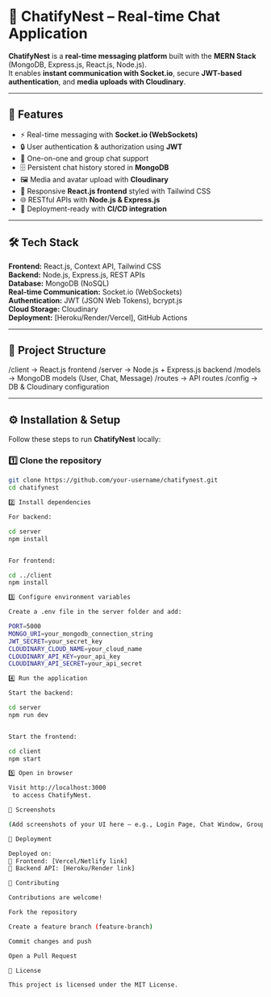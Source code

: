 # 💬 ChatifyNest – Real-time Chat Application

**ChatifyNest** is a **real-time messaging platform** built with the **MERN Stack** (MongoDB, Express.js, React.js, Node.js).  
It enables **instant communication with Socket.io**, secure **JWT-based authentication**, and **media uploads with Cloudinary**.  

---

## 🚀 Features
- ⚡ Real-time messaging with **Socket.io (WebSockets)**
- 🔒 User authentication & authorization using **JWT**
- 👥 One-on-one and group chat support
- 🗄️ Persistent chat history stored in **MongoDB**
- 🖼️ Media and avatar upload with **Cloudinary**
- 🎨 Responsive **React.js frontend** styled with Tailwind CSS
- 🌐 RESTful APIs with **Node.js & Express.js**
- 🚀 Deployment-ready with **CI/CD integration**

---

## 🛠️ Tech Stack
**Frontend:** React.js, Context API, Tailwind CSS  
**Backend:** Node.js, Express.js, REST APIs  
**Database:** MongoDB (NoSQL)  
**Real-time Communication:** Socket.io (WebSockets)  
**Authentication:** JWT (JSON Web Tokens), bcrypt.js  
**Cloud Storage:** Cloudinary  
**Deployment:** [Heroku/Render/Vercel], GitHub Actions  

---

## 📂 Project Structure
/client → React.js frontend
/server → Node.js + Express.js backend
/models → MongoDB models (User, Chat, Message)
/routes → API routes
/config → DB & Cloudinary configuration


---

## ⚙️ Installation & Setup

Follow these steps to run **ChatifyNest** locally:

### 1️⃣ Clone the repository
```bash
git clone https://github.com/your-username/chatifynest.git
cd chatifynest

2️⃣ Install dependencies

For backend:

cd server
npm install


For frontend:

cd ../client
npm install

3️⃣ Configure environment variables

Create a .env file in the server folder and add:

PORT=5000
MONGO_URI=your_mongodb_connection_string
JWT_SECRET=your_secret_key
CLOUDINARY_CLOUD_NAME=your_cloud_name
CLOUDINARY_API_KEY=your_api_key
CLOUDINARY_API_SECRET=your_api_secret

4️⃣ Run the application

Start the backend:

cd server
npm run dev


Start the frontend:

cd client
npm start

5️⃣ Open in browser

Visit http://localhost:3000
 to access ChatifyNest.

📸 Screenshots

(Add screenshots of your UI here — e.g., Login Page, Chat Window, Group Chat, etc.)

🚀 Deployment

Deployed on:
🔗 Frontend: [Vercel/Netlify link]
🔗 Backend API: [Heroku/Render link]

🤝 Contributing

Contributions are welcome!

Fork the repository

Create a feature branch (feature-branch)

Commit changes and push

Open a Pull Request

📜 License

This project is licensed under the MIT License.
